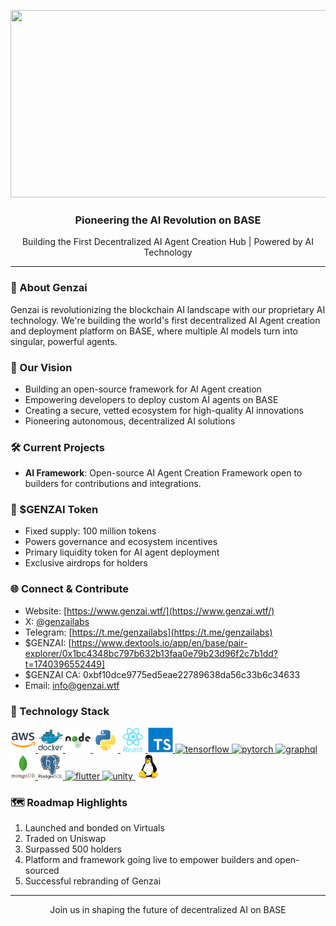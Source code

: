 <p align="center">
  <img width="800" height="300" src="https://github.com/Genzai/Genzai/blob/main/GENZAI%20COVER.png" />
</p>

<h3 align="center">Pioneering the AI Revolution on BASE</h3>

<p align="center">Building the First Decentralized AI Agent Creation Hub | Powered by AI Technology</p>

---

### 🤖 About Genzai

Genzai is revolutionizing the blockchain AI landscape with our proprietary AI technology. We're building the world's first decentralized AI Agent creation and deployment platform on BASE, where multiple AI models turn into singular, powerful agents.

### 🔮 Our Vision

- Building an open-source framework for AI Agent creation
- Empowering developers to deploy custom AI agents on BASE
- Creating a secure, vetted ecosystem for high-quality AI innovations
- Pioneering autonomous, decentralized AI solutions

### 🛠️ Current Projects

- **AI Framework**: Open-source AI Agent Creation Framework open to builders for contributions and integrations.

### 💎 $GENZAI Token

- Fixed supply: 100 million tokens
- Powers governance and ecosystem incentives
- Primary liquidity token for AI agent deployment
- Exclusive airdrops for holders

### 🌐 Connect & Contribute

- Website: [https://www.genzai.wtf/](https://www.genzai.wtf/)
- X: [@genzailabs](https://twitter.com/genzailabs)
- Telegram: [https://t.me/genzailabs](https://t.me/genzailabs)
- $GENZAI: [https://www.dextools.io/app/en/base/pair-explorer/0x1bc4348bc797b632b13faa0e79b23d96f2c7b1dd?t=1740396552449]
- $GENZAI CA: 0xbf10dce9775ed5eae22789638da56c33b6c34633
- Email: info@genzai.wtf

### 🔧 Technology Stack

<p align="left">
  <a href="https://aws.amazon.com" target="_blank" rel="noreferrer">
    <img src="https://raw.githubusercontent.com/devicons/devicon/master/icons/amazonwebservices/amazonwebservices-original-wordmark.svg" alt="aws" width="40" height="40"/>
  </a>
  <a href="https://www.docker.com/" target="_blank" rel="noreferrer">
    <img src="https://raw.githubusercontent.com/devicons/devicon/master/icons/docker/docker-original-wordmark.svg" alt="docker" width="40" height="40"/>
  </a>
  <a href="https://nodejs.org" target="_blank" rel="noreferrer">
    <img src="https://raw.githubusercontent.com/devicons/devicon/master/icons/nodejs/nodejs-original-wordmark.svg" alt="nodejs" width="40" height="40"/>
  </a>
  <a href="https://www.python.org" target="_blank" rel="noreferrer">
    <img src="https://raw.githubusercontent.com/devicons/devicon/master/icons/python/python-original.svg" alt="python" width="40" height="40"/>
  </a>
  <a href="https://reactjs.org/" target="_blank" rel="noreferrer">
    <img src="https://raw.githubusercontent.com/devicons/devicon/master/icons/react/react-original-wordmark.svg" alt="react" width="40" height="40"/>
  </a>
  <a href="https://www.typescriptlang.org/" target="_blank" rel="noreferrer">
    <img src="https://raw.githubusercontent.com/devicons/devicon/master/icons/typescript/typescript-original.svg" alt="typescript" width="40" height="40"/>
  </a>
  <a href="https://www.tensorflow.org" target="_blank" rel="noreferrer">
    <img src="https://www.vectorlogo.zone/logos/tensorflow/tensorflow-icon.svg" alt="tensorflow" width="40" height="40"/>
  </a>
  <a href="https://pytorch.org/" target="_blank" rel="noreferrer">
    <img src="https://www.vectorlogo.zone/logos/pytorch/pytorch-icon.svg" alt="pytorch" width="40" height="40"/>
  </a>
  <a href="https://graphql.org" target="_blank" rel="noreferrer">
    <img src="https://www.vectorlogo.zone/logos/graphql/graphql-icon.svg" alt="graphql" width="40" height="40"/>
  </a>
  <a href="https://www.mongodb.com/" target="_blank" rel="noreferrer">
    <img src="https://raw.githubusercontent.com/devicons/devicon/master/icons/mongodb/mongodb-original-wordmark.svg" alt="mongodb" width="40" height="40"/>
  </a>
  <a href="https://www.postgresql.org" target="_blank" rel="noreferrer">
    <img src="https://raw.githubusercontent.com/devicons/devicon/master/icons/postgresql/postgresql-original-wordmark.svg" alt="postgresql" width="40" height="40"/>
  </a>
  <a href="https://flutter.dev" target="_blank" rel="noreferrer">
    <img src="https://www.vectorlogo.zone/logos/flutterio/flutterio-icon.svg" alt="flutter" width="40" height="40"/>
  </a>
  <a href="https://unity.com/" target="_blank" rel="noreferrer">
    <img src="https://www.vectorlogo.zone/logos/unity3d/unity3d-icon.svg" alt="unity" width="40" height="40"/>
  </a>
  <a href="https://www.linux.org/" target="_blank" rel="noreferrer">
    <img src="https://raw.githubusercontent.com/devicons/devicon/master/icons/linux/linux-original.svg" alt="linux" width="40" height="40"/>
  </a>
</p>

### 🗺️ Roadmap Highlights

1. Launched and bonded on Virtuals
2. Traded on Uniswap
3. Surpassed 500 holders
4. Platform and framework going live to empower builders and open-sourced
5. Successful rebranding of Genzai

---

<p align="center">Join us in shaping the future of decentralized AI on BASE</p>
